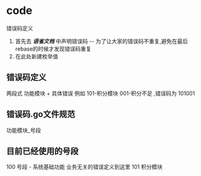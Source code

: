 # code
错误码定义

1. 首先去 ***语雀文档*** 中声明错误码 -- 为了让大家的错误码不重复,避免在最后rebase的时候才发现错误码重复 
2. 在此处新建枚举值

## 错误码定义
两段式 功能模块 + 具体错误
例如 101-积分模块 001-积分不足 ,错误码为 101001

## 错误码.go文件规范
功能模块_号段

## 目前已经使用的号段
100 号段 - 系统基础功能 业务无关的错误定义到这里
101 积分模块
